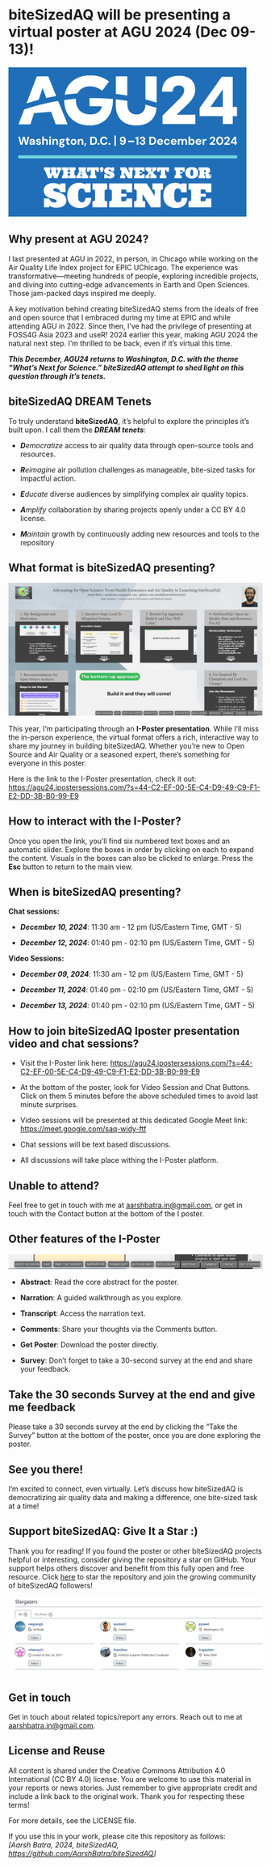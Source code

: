 
# biteSizedAQ will be presenting a virtual poster at AGU 2024 (Dec 09-13)!

<!-- badges: start -->
<!-- badges: end -->

  
  
![](images/clipboard-1753585366.png)

## Why present at AGU 2024?

I last presented at AGU in 2022, in person, in Chicago while working on
the Air Quality Life Index project for EPIC UChicago. The experience was
transformative—meeting hundreds of people, exploring incredible
projects, and diving into cutting-edge advancements in Earth and Open
Sciences. Those jam-packed days inspired me deeply.

A key motivation behind creating biteSizedAQ stems from the ideals of
free and open source that I embraced during my time at EPIC and while
attending AGU in 2022. Since then, I’ve had the privilege of presenting
at FOSS4G Asia 2023 and useR! 2024 earlier this year, making AGU 2024
the natural next step. I’m thrilled to be back, even if it’s virtual
this time.

***This December, AGU24 returns to Washington, D.C. with the theme
“What’s Next for Science.” biteSizedAQ attempt to shed light on this
question through it’s tenets.***

## biteSizedAQ DREAM Tenets

To truly understand **biteSizedAQ**, it’s helpful to explore the
principles it’s built upon. I call them the ***DREAM tenets***:

- ***D**emocratize* access to air quality data through open-source tools
  and resources.

- ***R**eimagine* air pollution challenges as manageable, bite-sized
  tasks for impactful action.

- ***E**ducate* diverse audiences by simplifying complex air quality
  topics.

- ***A**mplify* collaboration by sharing projects openly under a CC BY
  4.0 license.

- ***M**aintain* growth by continuously adding new resources and tools
  to the repository

## What format is biteSizedAQ presenting?

![](images/clipboard-42773791.png)

This year, I’m participating through an **I-Poster presentation**. While
I’ll miss the in-person experience, the virtual format offers a rich,
interactive way to share my journey in building biteSizedAQ. Whether
you’re new to Open Source and Air Quality or a seasoned expert, there’s
something for everyone in this poster.

Here is the link to the I-Poster presentation, check it out:
<https://agu24.ipostersessions.com/?s=44-C2-EF-00-5E-C4-D9-49-C9-F1-E2-DD-3B-B0-99-E9>

## **How to interact with the I-Poster?**

Once you open the link, you’ll find six numbered text boxes and an
automatic slider. Explore the boxes in order by clicking on each to
expand the content. Visuals in the boxes can also be clicked to enlarge.
Press the **Esc** button to return to the main view.

## When is biteSizedAQ presenting?

**Chat sessions:**

- ***December 10, 2024***: 11:30 am - 12 pm (US/Eastern Time, GMT - 5)

- ***December 12, 2024***: 01:40 pm - 02:10 pm (US/Eastern Time, GMT -
  5)

**Video Sessions:**

- ***December 09, 2024***: 11:30 am - 12 pm (US/Eastern Time, GMT - 5)

- ***December 11, 2024***: 01:40 pm - 02:10 pm (US/Eastern Time, GMT -
  5)

- ***December 13, 2024***: 01:40 pm - 02:10 pm (US/Eastern Time, GMT -
  5)

## How to join biteSizedAQ Iposter presentation video and chat sessions?

- Visit the I-Poster link here:
  <https://agu24.ipostersessions.com/?s=44-C2-EF-00-5E-C4-D9-49-C9-F1-E2-DD-3B-B0-99-E9>

- At the bottom of the poster, look for Video Session and Chat Buttons.
  Click on them 5 minutes before the above scheduled times to avoid last
  minute surprises.

- Video sessions will be presented at this dedicated Google Meet link:
  <https://meet.google.com/saq-widy-ftf>

- Chat sessions will be text based discussions.

- All discussions will take place withing the I-Poster platform.

## **Unable to attend?**

Feel free to get in touch with me at aarshbatra.in@gmail.com, or get in
touch with the Contact button at the bottom of the I poster.

## Other features of the I-Poster

![](images/clipboard-2775722817.png)

- **Abstract**: Read the core abstract for the poster.

<!-- -->

- **Narration**: A guided walkthrough as you explore.

- **Transcript**: Access the narration text.

- **Comments**: Share your thoughts via the Comments button.

- **Get Poster**: Download the poster directly.

- **Survey**: Don’t forget to take a 30-second survey at the end and
  share your feedback.

## Take the 30 seconds Survey at the end and give me feedback

Please take a 30 seconds survey at the end by clicking the “Take the
Survey” button at the bottom of the poster, once you are done exploring
the poster.

## See you there!

I’m excited to connect, even virtually. Let’s discuss how biteSizedAQ is
democratizing air quality data and making a difference, one bite-sized
task at a time!

## Support biteSizedAQ: Give It a Star :)

Thank you for reading! If you found the poster or other biteSizedAQ
projects helpful or interesting, consider giving the repository a star
on GitHub. Your support helps others discover and benefit from this
fully open and free resource. Click
[here](https://github.com/AarshBatra/biteSizedAQ/tree/main) to star the
repository and join the growing community of biteSizedAQ followers!  
  
![](images/clipboard-1645959672.png)

## Get in touch

Get in touch about related topics/report any errors. Reach out to me at
<aarshbatra.in@gmail.com>.

## License and Reuse

All content is shared under the Creative Commons Attribution 4.0
International (CC BY 4.0) license. You are welcome to use this material
in your reports or news stories. Just remember to give appropriate
credit and include a link back to the original work. Thank you for
respecting these terms!

For more details, see the LICENSE file.

If you use this in your work, please cite this repository as follows:  
*\[Aarsh Batra, 2024, biteSizedAQ,
<https://github.com/AarshBatra/biteSizedAQ>\]*
